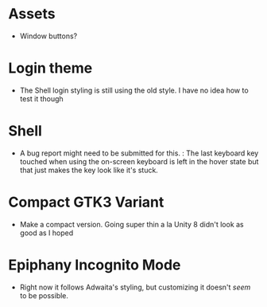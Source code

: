 # Assets

- Window buttons?

# Login theme

- The Shell login styling is still using the old style. I have no idea how to test it though

# Shell

- A bug report might need to be submitted for this. : The last keyboard key touched when using the on-screen keyboard is left in the hover state but that just makes the key look like it's stuck.

# Compact GTK3 Variant

- Make a compact version. Going super thin a la Unity 8 didn't look as good as I hoped

# Epiphany Incognito Mode

- Right now it follows Adwaita's styling, but customizing it doesn't _seem_ to be possible.
